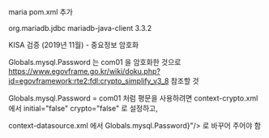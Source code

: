 maria pom.xml 추가


<dependency>
    <groupId>org.mariadb.jdbc</groupId>
    <artifactId>mariadb-java-client</artifactId>
    <version>3.3.2</version>
</dependency>




KISA 검증 (2019년 11월) - 중요정보 암호화


Globals.mysql.Password 는 com01 을 암호화한 것으로 https://www.egovframe.go.kr/wiki/doku.php?id=egovframework:rte2:fdl:crypto_simplify_v3_8 참조할 것


Globals.mysql.Password = com01 처럼 평문을 사용하려면 context-crypto.xml 에서 initial="false" crypto="false" 로 설정하고, 


context-datasource.xml 에서 Globals.mysql.Password}"/> 로 바꾸어 주어야 함
